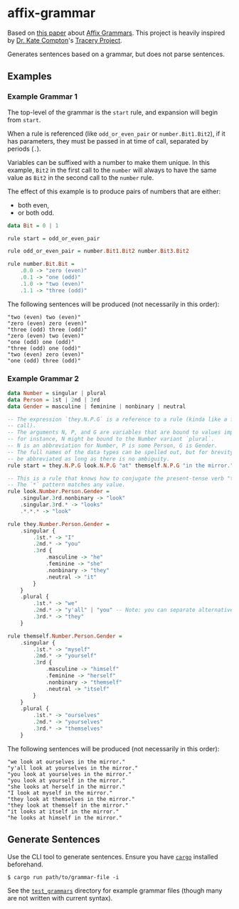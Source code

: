 # affix-grammar

Based on [this paper](http://citeseerx.ist.psu.edu/viewdoc/download?doi=10.1.1.53.5264&rep=rep1&type=pdf) about [Affix Grammars](https://en.m.wikipedia.org/wiki/Affix_grammar). This project is heavily inspired by [Dr. Kate Compton](https://github.com/galaxykate)'s [Tracery Project](https://github.com/galaxykate/tracery).

Generates sentences based on a grammar, but does not parse sentences.

## Examples

### Example Grammar 1

The top-level of the grammar is the `start` rule, and expansion will begin from `start`.

When a rule is referenced (like `odd_or_even_pair` or `number.Bit1.Bit2`), if it has parameters, they must be passed in at time of call, separated by periods (`.`).

Variables can be suffixed with a number to make them unique. In this example, `Bit2` in the first call to the `number` will always to have the same value as `Bit2` in the second call to the `number` rule.

The effect of this example is to produce pairs of numbers that are either:

- both even,
- or both odd.

```haskell
data Bit = 0 | 1

rule start = odd_or_even_pair

rule odd_or_even_pair = number.Bit1.Bit2 number.Bit3.Bit2

rule number.Bit.Bit =
    .0.0 -> "zero (even)"
    .0.1 -> "one (odd)"
    .1.0 -> "two (even)"
    .1.1 -> "three (odd)"
```

The following sentences will be produced (not necessarily in this order):

```
"two (even) two (even)"
"zero (even) zero (even)"
"three (odd) three (odd)"
"zero (even) two (even)"
"one (odd) one (odd)"
"three (odd) one (odd)"
"two (even) zero (even)"
"one (odd) three (odd)"
```

### Example Grammar 2

```haskell
data Number = singular | plural
data Person = 1st | 2nd | 3rd
data Gender = masculine | feminine | nonbinary | neutral

-- The expression `they.N.P.G` is a reference to a rule (kinda like a function
-- call).
-- The arguments N, P, and G are variables that are bound to values implicitly,
-- for instance, N might be bound to the Number variant `plural`.
-- N is an abbreviation for Number, P is some Person, G is Gender.
-- The full names of the data types can be spelled out, but for brevity, the can
-- be abbreviated as long as there is no ambiguity.
rule start = they.N.P.G look.N.P.G "at" themself.N.P.G "in the mirror."

-- This is a rule that knows how to conjugate the present-tense verb "to look".
-- The `*` pattern matches any value.
rule look.Number.Person.Gender =
    .singular.3rd.nonbinary -> "look"
    .singular.3rd.* -> "looks"
    .*.*.* -> "look"

rule they.Number.Person.Gender =
    .singular {
        .1st.* -> "I"
        .2nd.* -> "you"
        .3rd {
            .masculine -> "he"
            .feminine -> "she"
            .nonbinary -> "they"
            .neutral -> "it"
        }
    }
    .plural {
        .1st.* -> "we"
        .2nd.* -> "y'all" | "you" -- Note: you can separate alternative values by a `|`.
        .3rd.* -> "they"
    }

rule themself.Number.Person.Gender =
    .singular {
        .1st.* -> "myself"
        .2nd.* -> "yourself"
        .3rd {
            .masculine -> "himself"
            .feminine -> "herself"
            .nonbinary -> "themself"
            .neutral -> "itself"
        }
    }
    .plural {
        .1st.* -> "ourselves"
        .2nd.* -> "yourselves"
        .3rd.* -> "themselves"
    }
```

The following sentences will be produced (not necessarily in this order):

```
"we look at ourselves in the mirror."
"y'all look at yourselves in the mirror."
"you look at yourselves in the mirror."
"you look at yourself in the mirror."
"she looks at herself in the mirror."
"I look at myself in the mirror."
"they look at themselves in the mirror."
"they look at themself in the mirror."
"it looks at itself in the mirror."
"he looks at himself in the mirror."
```

## Generate Sentences

Use the CLI tool to generate sentences. Ensure you have [`cargo`](https://doc.rust-lang.org/cargo/getting-started/installation.html) installed beforehand.

```shell
$ cargo run path/to/grammar-file -i
```

See the [`test_grammars`](https://github.com/eignnx/affix-grammar/tree/master/test_grammars) directory for example grammar files (though many are not written with current syntax).
